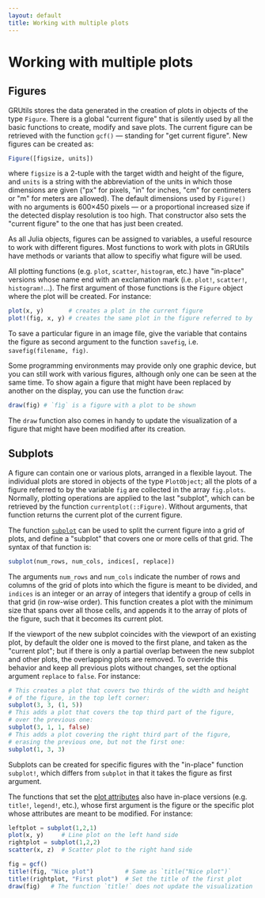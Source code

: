 ```yaml
---
layout: default
title: Working with multiple plots
---
```

# Working with multiple plots

## Figures

GRUtils stores the data generated in the creation of plots in objects of the type `Figure`. There is a global "current figure" that is silently used by all the basic functions to create, modify and save plots. The current figure can be retrieved with the function `gcf()` &mdash; standing for "get current figure". New figures can be created as:

```julia
Figure([figsize, units])
```

where `figsize` is a 2-tuple with the target width and height of the figure, and `units` is a string with the abbreviation of the units in which those dimensions are given ("px" for pixels, "in" for inches, "cm" for centimeters or "m" for meters are allowed). The default dimensions used by `Figure()` with no arguments is 600×450 pixels &mdash; or a proportional increased size if the detected display resolution is too high. That constructor also sets the "current figure" to the one that has just been created.

As all Julia objects, figures can be assigned to variables, a useful resource to work with different figures. Most functions to work with plots in GRUtils have methods or variants that allow to specifiy what figure will be used.

All plotting functions (e.g. `plot`, `scatter`, `histogram`, etc.) have "in-place" versions whose name end with an exclamation mark (i.e. `plot!`, `scatter!`, `histogram!`...). The first argument of those functions is the `Figure` object where the plot will be created. For instance:

```julia
plot(x, y)       # creates a plot in the current figure
plot!(fig, x, y) # creates the same plot in the figure referred to by `fig`
```

To save a particular figure in an image file, give the variable that contains the figure as second argument to the function `savefig`, i.e. `savefig(filename, fig)`.

Some programming environments may provide only one graphic device, but you can still work with various figures, although only one can be seen at the same time. To show again a figure that might have been replaced by another on the display, you can use the function `draw`:

```julia
draw(fig) # `fìg` is a figure with a plot to be shown
```

The `draw` function also comes in handy to update the visualization of a figure that might have been modified after its creation.

## Subplots

A figure can contain one or various plots, arranged in a flexible layout. The individual plots are stored in objects of the type `PlotObject`; all the plots of a figure referred to by the variable `fig` are collected in the array `fig.plots`. Normally, plotting operations are applied to the last "subplot", which can be retrieved by the function `currentplot(::Figure)`. Without arguments, that function returns the current plot of the current figure.

The function [`subplot`](https://gr-framework.org/julia-jlgr.html#subplot-80646fe0e2182d636e0875c87ff872c2) can be used to split the current figure into a grid of plots, and define a "subplot" that covers one or more cells of that grid. The syntax of that function is:

```julia
subplot(num_rows, num_cols, indices[, replace])
```

The arguments `num_rows` and `num_cols` indicate the number of rows and columns of the grid of plots into which the figure is meant to be divided, and `indices` is an integer or an array of integers that identify a group of cells in that grid (in row-wise order). This function creates a plot with the minimum size that spans over all those cells, and appends it to the array of plots of the figure, such that it becomes its current plot.

If the viewport of the new subplot coincides with the viewport of an existing plot, by default the older one is moved to the first plane, and taken as the "current plot"; but if there is only a partial overlap between the new subplot and other plots, the overlapping plots are removed. To override this behavior and keep all previous plots without changes, set the optional argument `replace` to `false`. For instance:

```julia
# This creates a plot that covers two thirds of the width and height
# of the figure, in the top left corner:
subplot(3, 3, (1, 5))
# This adds a plot that covers the top third part of the figure,
# over the previous one:
subplot(3, 1, 1, false)
# This adds a plot covering the right third part of the figure,
# erasing the previous one, but not the first one:
subplot(1, 3, 3)
```

Subplots can be created for specific figures with the "in-place" function `subplot!`, which differs from `subplot` in that it takes the figure as first argument.

The functions that set the [plot attributes](https://gr-framework.org/julia-jlgr.html#attribute-functions) also have in-place versions (e.g. `title!`, `legend!`, etc.), whose first argument is the figure or the specific plot whose attributes are meant to be modified. For instance:

```julia
leftplot = subplot(1,2,1)
plot(x, y)     # Line plot on the left hand side
rightplot = subplot(1,2,2)
scatter(x, z)  # Scatter plot to the right hand side

fig = gcf()
title!(fig, "Nice plot")         # Same as `title("Nice plot")`
title!(rightplot, "First plot")  # Set the title of the first plot
draw(fig)   # The function `title!` does not update the visualization
```

